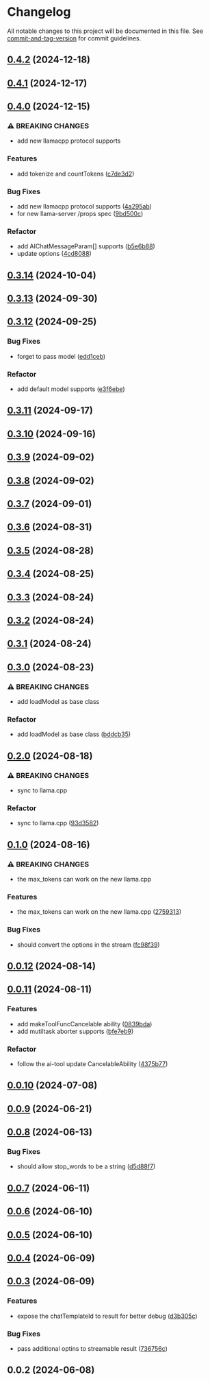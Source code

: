 # Changelog

All notable changes to this project will be documented in this file. See [commit-and-tag-version](https://github.com/absolute-version/commit-and-tag-version) for commit guidelines.

## [0.4.2](https://github.com/isdk/ai-tool-llm-llamacpp.js/compare/v0.4.1...v0.4.2) (2024-12-18)

## [0.4.1](https://github.com/isdk/ai-tool-llm-llamacpp.js/compare/v0.4.0...v0.4.1) (2024-12-17)

## [0.4.0](https://github.com/isdk/ai-tool-llm-llamacpp.js/compare/v0.3.14...v0.4.0) (2024-12-15)


### ⚠ BREAKING CHANGES

* add new llamacpp protocol supports

### Features

* add tokenize and countTokens ([c7de3d2](https://github.com/isdk/ai-tool-llm-llamacpp.js/commit/c7de3d294587fa6d2837babbd0e4eed1d2ca0465))


### Bug Fixes

* add new llamacpp protocol supports ([4a295ab](https://github.com/isdk/ai-tool-llm-llamacpp.js/commit/4a295abe49bf283a8ebce2bd5c5b428e7aeec859))
* for new llama-server /props spec ([9bd500c](https://github.com/isdk/ai-tool-llm-llamacpp.js/commit/9bd500cbc57f5f013d0fa5f67df260298f13c3d3))


### Refactor

* add AIChatMessageParam[] supports ([b5e6b88](https://github.com/isdk/ai-tool-llm-llamacpp.js/commit/b5e6b8874ef97a0fe766a3a24ea99b175014f6a6))
* update options ([4cd8088](https://github.com/isdk/ai-tool-llm-llamacpp.js/commit/4cd8088f8689fc990ef2be6724cce6bbfee7c2df))

## [0.3.14](https://github.com/isdk/ai-tool-llm-llamacpp.js/compare/v0.3.13...v0.3.14) (2024-10-04)

## [0.3.13](https://github.com/isdk/ai-tool-llm-llamacpp.js/compare/v0.3.12...v0.3.13) (2024-09-30)

## [0.3.12](https://github.com/isdk/ai-tool-llm-llamacpp.js/compare/v0.3.11...v0.3.12) (2024-09-25)


### Bug Fixes

* forget to pass model ([edd1ceb](https://github.com/isdk/ai-tool-llm-llamacpp.js/commit/edd1ceb91a1f9822c57d5ee3f3ffd8be5fd667de))


### Refactor

* add default model supports ([e3f6ebe](https://github.com/isdk/ai-tool-llm-llamacpp.js/commit/e3f6ebe5837fed6d620d192f65e20fcce33196a5))

## [0.3.11](https://github.com/isdk/ai-tool-llm-llamacpp.js/compare/v0.3.10...v0.3.11) (2024-09-17)

## [0.3.10](https://github.com/isdk/ai-tool-llm-llamacpp.js/compare/v0.3.9...v0.3.10) (2024-09-16)

## [0.3.9](https://github.com/isdk/ai-tool-llm-llamacpp.js/compare/v0.3.8...v0.3.9) (2024-09-02)

## [0.3.8](https://github.com/isdk/ai-tool-llm-llamacpp.js/compare/v0.3.7...v0.3.8) (2024-09-02)

## [0.3.7](https://github.com/isdk/ai-tool-llm-llamacpp.js/compare/v0.3.6...v0.3.7) (2024-09-01)

## [0.3.6](https://github.com/isdk/ai-tool-llm-llamacpp.js/compare/v0.3.5...v0.3.6) (2024-08-31)

## [0.3.5](https://github.com/isdk/ai-tool-llm-llamacpp.js/compare/v0.3.4...v0.3.5) (2024-08-28)

## [0.3.4](https://github.com/isdk/ai-tool-llm-llamacpp.js/compare/v0.3.3...v0.3.4) (2024-08-25)

## [0.3.3](https://github.com/isdk/ai-tool-llm-llamacpp.js/compare/v0.3.2...v0.3.3) (2024-08-24)

## [0.3.2](https://github.com/isdk/ai-tool-llm-llamacpp.js/compare/v0.3.1...v0.3.2) (2024-08-24)

## [0.3.1](https://github.com/isdk/ai-tool-llm-llamacpp.js/compare/v0.3.0...v0.3.1) (2024-08-24)

## [0.3.0](https://github.com/isdk/ai-tool-llm-llamacpp.js/compare/v0.2.0...v0.3.0) (2024-08-23)


### ⚠ BREAKING CHANGES

* add loadModel as base class

### Refactor

* add loadModel as base class ([bddcb35](https://github.com/isdk/ai-tool-llm-llamacpp.js/commit/bddcb350cde2314c95df2454df8e6e5e2a38d96d))

## [0.2.0](https://github.com/isdk/ai-tool-llm-llamacpp.js/compare/v0.1.0...v0.2.0) (2024-08-18)


### ⚠ BREAKING CHANGES

* sync to llama.cpp

### Refactor

* sync to llama.cpp ([93d3582](https://github.com/isdk/ai-tool-llm-llamacpp.js/commit/93d35820584e194d5f0d1f510bbd9e1fb303d907))

## [0.1.0](https://github.com/isdk/ai-tool-llm-llamacpp.js/compare/v0.0.12...v0.1.0) (2024-08-16)


### ⚠ BREAKING CHANGES

* the max_tokens can work on the new llama.cpp

### Features

* the max_tokens can work on the new llama.cpp ([2759313](https://github.com/isdk/ai-tool-llm-llamacpp.js/commit/2759313967904252280491cfb03ef5fb58f19ce1))


### Bug Fixes

* should convert the options in the stream ([fc98f39](https://github.com/isdk/ai-tool-llm-llamacpp.js/commit/fc98f39e3b115ecb3b202be85a03fb23642cba74))

## [0.0.12](https://github.com/isdk/ai-tool-llm-llamacpp.js/compare/v0.0.11...v0.0.12) (2024-08-14)

## [0.0.11](https://github.com/isdk/ai-tool-llm-llamacpp.js/compare/v0.0.10...v0.0.11) (2024-08-11)


### Features

* add makeToolFuncCancelable ability ([0839bda](https://github.com/isdk/ai-tool-llm-llamacpp.js/commit/0839bdad8b86cb69bc20c1f6ac8c7c8d05d2f137))
* add mutiltask aborter supports ([bfe7eb9](https://github.com/isdk/ai-tool-llm-llamacpp.js/commit/bfe7eb92364c46c6a1356c53edaa03b3cf504c26))


### Refactor

* follow the ai-tool update CancelableAbility ([4375b77](https://github.com/isdk/ai-tool-llm-llamacpp.js/commit/4375b779a687ce47cc4114816e30dcf3e9412caa))

## [0.0.10](https://github.com/isdk/ai-tool-llm-llamacpp.js/compare/v0.0.9...v0.0.10) (2024-07-08)

## [0.0.9](https://github.com/isdk/ai-tool-llm-llamacpp.js/compare/v0.0.8...v0.0.9) (2024-06-21)

## [0.0.8](https://github.com/isdk/ai-tool-llm-llamacpp.js/compare/v0.0.7...v0.0.8) (2024-06-13)


### Bug Fixes

* should allow stop_words to be a string ([d5d88f7](https://github.com/isdk/ai-tool-llm-llamacpp.js/commit/d5d88f724f83e505c778b2363cb62eeee3c2ceef))

## [0.0.7](https://github.com/isdk/ai-tool-llm-llamacpp.js/compare/v0.0.6...v0.0.7) (2024-06-11)

## [0.0.6](https://github.com/isdk/ai-tool-llm-llamacpp.js/compare/v0.0.5...v0.0.6) (2024-06-10)

## [0.0.5](https://github.com/isdk/ai-tool-llm-llamacpp.js/compare/v0.0.4...v0.0.5) (2024-06-10)

## [0.0.4](https://github.com/isdk/ai-tool-llm-llamacpp.js/compare/v0.0.3...v0.0.4) (2024-06-09)

## [0.0.3](https://github.com/isdk/ai-tool-llm-llamacpp.js/compare/v0.0.2...v0.0.3) (2024-06-09)


### Features

* expose the chatTemplateId to result for better debug ([d3b305c](https://github.com/isdk/ai-tool-llm-llamacpp.js/commit/d3b305c35cb3c708a6eebf74554559e930a3ef35))


### Bug Fixes

* pass additional optins to streamable result ([736756c](https://github.com/isdk/ai-tool-llm-llamacpp.js/commit/736756c4bb559b821df4e8d8b3cf28140a1a18c5))

## 0.0.2 (2024-06-08)
